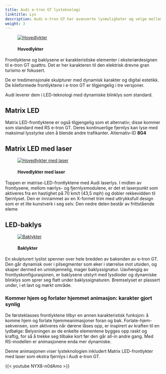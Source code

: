 ```yaml
---
title: Audi e-tron GT lysteknologi
linktitle: Lys
description: Audi e-tron GT har avanserte lysmuligheter og velge mellom
weight: 3
---
```

<!-- markdownlint-disable MD033 -->

<figure>
    <a href="https://media.electrichasgoneaudi.net/multimedia/models/e-tron-gt/technology/lights/headlights_1.jpg">
        <img src="https://media.electrichasgoneaudi.net/multimedia/models/e-tron-gt/technology/lights/headlights_1s.jpg"
        alt="Hovedlykter" title="Hovedlykter">
    </a>
    <figcaption><h4>Hovedlykter</h4></figcaption>
</figure>

Frontlyktene og baklysene er karakteristiske elementer i eksteriørdesignen til e-tron GT quattro. Det er her karakteren til den elektrisk drevne gran turismo er fokusert.

De er tredimensjonale skulpturer med dynamisk karakter og digital estetikk. De kileformede frontlyktene i e-tron GT er tilgjengelig i tre versjoner.

Audi leverer dem i LED-teknologi med dynamiske blinklys som standard.

## Matrix LED

Matrix LED-frontlyktene er også tilgjengelig som et alternativ; disse kommer som standard med RS e-tron GT. Deres kontinuerlige fjernlys kan lyse med maksimal lysstyrke uten å blende andre trafikanter. Alternativ-ID **8G4**

## Matrix LED med laser

<figure>
    <a href="https://media.electrichasgoneaudi.net/multimedia/models/e-tron-gt/technology/lights/headlights_2.jpg">
        <img src="https://media.electrichasgoneaudi.net/multimedia/models/e-tron-gt/technology/lights/headlights_2s.jpg"
        alt="Hovedlykter med laser" title="Hovedlykter med laser">
    </a>
    <figcaption><h4>Hovedlykter med laser</h4></figcaption>
</figure>

Toppen er matrise-LED-frontlyktene med Audi laserlys. I midten av frontlysene, mellom nærlys- og fjernlysmodulene, er det et laserpunkt som aktiveres fra en hastighet på 70 km/t (43,5 mph) og dobler rekkevidden til fjernlyset. Den er innrammet av en X-formet trim med uttrykksfull design som er et lite kunstverk i seg selv. Den nedre delen består av frittstående eleme

## LED-baklys

<figure>
    <a href="https://media.electrichasgoneaudi.net/multimedia/models/e-tron-gt/technology/lights/headlights_2.jpg">
        <img src="https://media.electrichasgoneaudi.net/multimedia/models/e-tron-gt/technology/lights/headlights_2s.jpg"
        alt="Baklykter" title="Baklykter">
    </a>
    <figcaption><h4>Baklykter</h4></figcaption>
</figure>

En skulpturert lyslist spenner over hele bredden av bakenden av e-tron GT. Den går dynamisk over i pilsegmenter som øker i størrelse mot utsiden, og skaper dermed en umiskjennelig, mager baklyssignatur. Uavhengig av frontlyskonfigurasjonen, er baklysene utstyrt med lysdioder og dynamiske blinklys som sprer seg flatt under baklyssignaturen. Bremselyset er plassert under, i et lavt og mørkt område.

### Kommer hjem og forlater hjemmet animasjon: karakter gjort synlig

De førsteklasses frontlyktene tilbyr en annen karakteristisk funksjon: å komme hjem og forlate hjemmeanimasjoner foran og bak. Forlate-hjem-sekvensen, som aktiveres når dørene låses opp, er inspirert av kraften til en lydbølge: Belysningen av de enkelte elementene bygges opp raskt og kraftig, for så å trekke seg tilbake kort før den går all-in andre gang. Med RS-modellen er animasjonene enda mer dynamiske.

Denne animasjonen viser lysteknologien inkludert Matrix LED-frontlykter med laser som ekstra fjernlys i Audi e-tron GT.

{{< youtube NYX8-n0dAmo >}}
